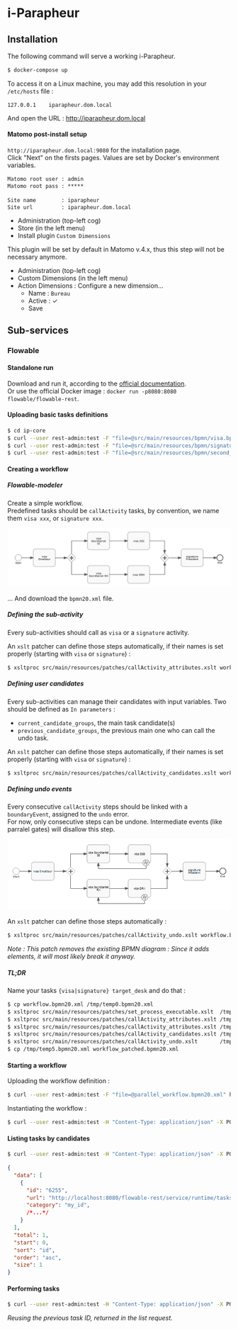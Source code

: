 i-Parapheur
===========

## Installation

The following command will serve a working i-Parapheur.

```bash
$ docker-compose up
```

To access it on a Linux machine, you may add this resolution in your `/etc/hosts` file :
```
127.0.0.1    iparapheur.dom.local
```
And open the URL : http://iparapheur.dom.local


#### Matomo post-install setup

`http://iparapheur.dom.local:9080` for the installation page.  
Click "Next" on the firsts pages. Values are set by Docker's environment variables.  

```
Matomo root user : admin
Matomo root pass : *****

Site name        : iparapheur
Site url         : iparapheur.dom.local
```

* Administration (top-left cog)
* Store (in the left menu)
* Install plugin `Custom Dimensions`

This plugin will be set by default in Matomo v.4.x, thus this step will not be necessary anymore.

* Administration (top-left cog)
* Custom Dimensions (in the left menu)
* Action Dimensions : Configure a new dimension...
  * Name : `Bureau`
  * Active : ✓
  * Save


## Sub-services

### Flowable

#### Standalone run

Download and run it, according to the [official documentation](http://www.flowable.org/docs/userguide/index.html#download).  
Or use the official Docker image : `docker run -p8080:8080 flowable/flowable-rest`.

#### Uploading basic tasks definitions

```bash
$ cd ip-core
$ curl --user rest-admin:test -F "file=@src/main/resources/bpmn/visa.bpmn20.xml" http://localhost:8080/flowable-rest/service/repository/deployments
$ curl --user rest-admin:test -F "file=@src/main/resources/bpmn/signature.bpmn20.xml" http://localhost:8080/flowable-rest/service/repository/deployments
$ curl --user rest-admin:test -F "file=@src/main/resources/bpmn/second_opinion.bpmn20.xml" http://localhost:8080/flowable-rest/service/repository/deployments
```

#### Creating a workflow

##### Flowable-modeler

Create a simple workflow.  
Predefined tasks should be `callActivity` tasks, by convention, we name them `visa xxx`, or `signature xxx`.

![GitHub Logo](markdown_resources/workflow_example.png)

... And download the `bpmn20.xml` file.


##### Defining the sub-activity

Every sub-activities should call as `visa` or a `signature` activity.  

An `xslt` patcher can define those steps automatically, if their names is set properly (starting with `visa` or `signature`) :
```bash
$ xsltproc src/main/resources/patches/callActivity_attributes.xslt workflow.bpmn20.xml
```

##### Defining user candidates

Every sub-activities can manage their candidates with input variables. Two should be defined as `In parameters` :
- `current_candidate_groups`, the main task candidate(s)
- `previous_candidate_groups`, the previous main one who can call the undo task.

An `xslt` patcher can define those steps automatically, if their names is set properly (starting with `visa` or `signature`) :
```bash
$ xsltproc src/main/resources/patches/callActivity_candidates.xslt workflow.bpmn20.xml
```

##### Defining undo events

Every consecutive `callActivity` steps should be linked with a `boundaryEvent`, assigned to the `undo` error.  
For now, only consecutive steps can be undone. Intermediate events (like parralel gates) will disallow this step.

![GitHub Logo](markdown_resources/workflow_undo_catches.png)

An `xslt` patcher can define those steps automatically :  
```bash
$ xsltproc src/main/resources/patches/callActivity_undo.xslt workflow.bpmn20.xml
```
*Note : This patch removes the existing BPMN diagram : Since it adds elements, it will most likely break it anyway.*

##### TL;DR
Name your tasks `{visa|signature} target_desk` and do that :

```bash
$ cp workflow.bpmn20.xml /tmp/temp0.bpmn20.xml
$ xsltproc src/main/resources/patches/set_process_executable.xslt  /tmp/temp0.bpmn20.xml > /tmp/temp1.bpmn20.xml
$ xsltproc src/main/resources/patches/callActivity_attributes.xslt /tmp/temp1.bpmn20.xml > /tmp/temp2.bpmn20.xml
$ xsltproc src/main/resources/patches/callActivity_attributes.xslt /tmp/temp2.bpmn20.xml > /tmp/temp3.bpmn20.xml
$ xsltproc src/main/resources/patches/callActivity_candidates.xslt /tmp/temp3.bpmn20.xml > /tmp/temp4.bpmn20.xml
$ xsltproc src/main/resources/patches/callActivity_undo.xslt       /tmp/temp4.bpmn20.xml > /tmp/temp5.bpmn20.xml
$ cp /tmp/temp5.bpmn20.xml workflow_patched.bpmn20.xml
```


#### Starting a workflow

Uploading the workflow definition :
```bash
$ curl --user rest-admin:test -F "file=@parallel_workflow.bpmn20.xml" http://localhost:8080/flowable-rest/service/repository/deployments
```

Instantiating the workflow :
```bash
$ curl --user rest-admin:test -H "Content-Type: application/json" -X POST -d '{"processDefinitionKey": "simple_workflow", "variables": [{"name":"workflow_instance_id", "value":"my_id"}]}' http://localhost:8080/flowable-rest/service/runtime/process-instances
```

#### Listing tasks by candidates
```bash
$ curl --user rest-admin:test -H "Content-Type: application/json" -X POST -d '{ "candidateGroup" : "Emetteur" }' http://localhost:8080/flowable-rest/service/query/tasks
```
```json
{
  "data": [
    {
      "id": "6255",
      "url": "http://localhost:8080/flowable-rest/service/runtime/tasks/6255",
      "category": "my_id",
      /*...*/
    }
  ],
  "total": 1,
  "start": 0,
  "sort": "id",
  "order": "asc",
  "size": 1
}
```

#### Performing tasks
```bash
$ curl --user rest-admin:test -H "Content-Type: application/json" -X POST -d '{ "action" : "complete", "variables" : [ { "name" : "approved", "value" : true}, { "name" : "action", "value" : "'visa'"} ]  }' http://localhost:8080/flowable-rest/service/runtime/tasks/6255
```
*Reusing the previous task ID, returned in the list request.*
